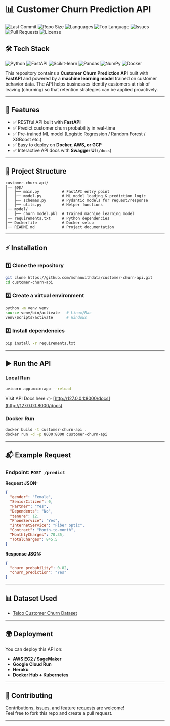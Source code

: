 # 📊 Customer Churn Prediction API  

![Last Commit](https://img.shields.io/github/last-commit/mohanwithdata/customer-churn-api) ![Repo Size](https://img.shields.io/github/repo-size/mohanwithdata/customer-churn-api)  ![Languages](https://img.shields.io/github/languages/count/mohanwithdata/customer-churn-api)  ![Top Language](https://img.shields.io/github/languages/top/mohanwithdata/customer-churn-api)  ![Issues](https://img.shields.io/github/issues/mohanwithdata/customer-churn-api)  ![Pull Requests](https://img.shields.io/github/issues-pr/mohanwithdata/customer-churn-api)  ![License](https://img.shields.io/github/license/mohanwithdata/customer-churn-api) 

## 🛠 Tech Stack  

![Python](https://img.shields.io/badge/Python-3776AB?style=for-the-badge&logo=python&logoColor=white)  ![FastAPI](https://img.shields.io/badge/FastAPI-009688?style=for-the-badge&logo=fastapi&logoColor=white)  ![Scikit-learn](https://img.shields.io/badge/Scikit--learn-F7931E?style=for-the-badge&logo=scikitlearn&logoColor=white)  ![Pandas](https://img.shields.io/badge/Pandas-150458?style=for-the-badge&logo=pandas&logoColor=white)  ![NumPy](https://img.shields.io/badge/Numpy-013243?style=for-the-badge&logo=numpy&logoColor=white)  ![Docker](https://img.shields.io/badge/Docker-2496ED?style=for-the-badge&logo=docker&logoColor=white)  

This repository contains a **Customer Churn Prediction API** built with **FastAPI** and powered by a **machine learning model** trained on customer behavior data. The API helps businesses identify customers at risk of leaving (churning) so that retention strategies can be applied proactively.  

---

## 🚀 Features  
- ✅ RESTful API built with **FastAPI**  
- ✅ Predict customer churn probability in real-time  
- ✅ Pre-trained ML model (Logistic Regression / Random Forest / XGBoost etc.)  
- ✅ Easy to deploy on **Docker, AWS, or GCP**  
- ✅ Interactive API docs with **Swagger UI** (`/docs`)  

---

## 📂 Project Structure  

```
customer-churn-api/
│── app/
│   ├── main.py          # FastAPI entry point  
│   ├── model.py         # ML model loading & prediction logic  
│   ├── schemas.py       # Pydantic models for request/response  
│   ├── utils.py         # Helper functions  
│── model/
│   ├── churn_model.pkl  # Trained machine learning model  
│── requirements.txt     # Python dependencies  
│── Dockerfile           # Docker setup  
│── README.md            # Project documentation  
```

---

## ⚡ Installation  

### 1️⃣ Clone the repository  
```bash
git clone https://github.com/mohanwithdata/customer-churn-api.git
cd customer-churn-api
```

### 2️⃣ Create a virtual environment  
```bash
python -m venv venv
source venv/bin/activate   # Linux/Mac
venv\Scripts\activate      # Windows
```

### 3️⃣ Install dependencies  
```bash
pip install -r requirements.txt
```

---

## ▶️ Run the API  

### Local Run  
```bash
uvicorn app.main:app --reload
```

Visit API Docs here 👉 [http://127.0.0.1:8000/docs](http://127.0.0.1:8000/docs)  

### Docker Run  
```bash
docker build -t customer-churn-api .
docker run -d -p 8000:8000 customer-churn-api
```

---

## 📬 Example Request  

### Endpoint: `POST /predict`  

**Request JSON:**  
```json
{
  "gender": "Female",
  "SeniorCitizen": 0,
  "Partner": "Yes",
  "Dependents": "No",
  "tenure": 12,
  "PhoneService": "Yes",
  "InternetService": "Fiber optic",
  "Contract": "Month-to-month",
  "MonthlyCharges": 70.35,
  "TotalCharges": 845.5
}
```

**Response JSON:**  
```json
{
  "churn_probability": 0.82,
  "churn_prediction": "Yes"
}
```

---

## 📊 Dataset Used  
- [Telco Customer Churn Dataset](https://www.kaggle.com/datasets/blastchar/telco-customer-churn)  

---

## 🌍 Deployment  
You can deploy this API on:  
- **AWS EC2 / SageMaker**  
- **Google Cloud Run**  
- **Heroku**  
- **Docker Hub + Kubernetes**  

---

## 🤝 Contributing  
Contributions, issues, and feature requests are welcome!  
Feel free to fork this repo and create a pull request.  

--- 
